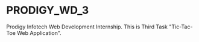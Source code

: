 # PRODIGY_WD_3
Prodigy Infotech Web Development Internship. This is Third Task "Tic-Tac-Toe Web Application".
